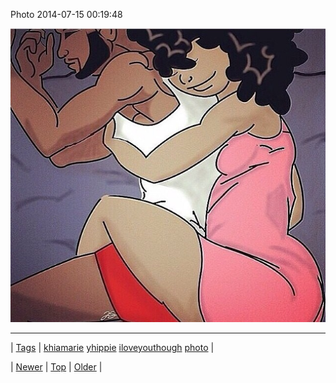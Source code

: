 <!--
title: Photo 2014-07-15 00
date: 2020-06-28T15:27:00.347Z
tags: khiamarie, yhippie, iloveyouthough, photo
-->


Photo 2014-07-15 00:19:48

![](91795022799-0.jpg)

<!--BOTTOM-POST-NAVIGATION-->
---

| [Tags](tags.md) | [khiamarie](tag-khiamarie.md) [yhippie](tag-yhippie.md) [iloveyouthough](tag-iloveyouthough.md) [photo](tag-photo.md) |

| [Newer](91794709609.md) | [Top](index.md) | [Older](91809081410.md) |